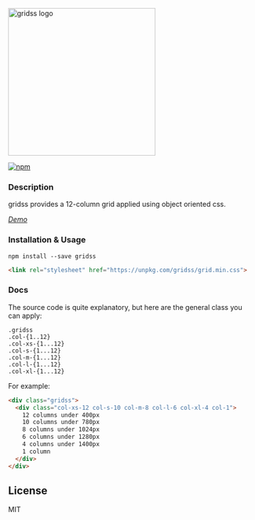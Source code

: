 <img src="https://user-images.githubusercontent.com/659829/34358025-e49c0b0e-ea00-11e7-990b-bc189723168d.png" alt="gridss logo" width="300">

[![npm](https://img.shields.io/npm/v/gridss.svg?style=flat-square)](https://www.npmjs.com/package/gridss)

### Description

gridss provides a 12-column grid applied using object oriented css.

_[Demo](https://codepen.io/briangonzalez/pen/jYyOOw?editors=1100)_

### Installation & Usage

```
npm install --save gridss
```

```html
<link rel="stylesheet" href="https://unpkg.com/gridss/grid.min.css">
```

### Docs

The source code is quite explanatory, but here are the general class you can apply:

```
.gridss
.col-{1..12}
.col-xs-{1...12}
.col-s-{1...12}
.col-m-{1...12}
.col-l-{1...12}
.col-xl-{1...12}
```

For example:

```html
<div class="gridss">
  <div class="col-xs-12 col-s-10 col-m-8 col-l-6 col-xl-4 col-1">
    12 columns under 400px
    10 columns under 780px
    8 columns under 1024px
    6 columns under 1280px
    4 columns under 1400px
    1 column
  </div>
</div>
```

## License

MIT